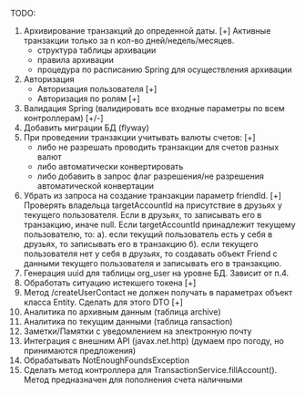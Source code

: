 TODO:
1. Архивирование транзакций до опреденной даты. [+]
Активные транзакции только за n кол-во дней/недель/месяцев. 
    - структура таблицы архивации
    - правила архивации
    - процедура по расписанию Spring для осуществления архивации
2. Авторизация
   - Авторизация пользователя [+]
   - Авторизация по ролям [+]
3. Валидация Spring (валидировать все входные параметры по всем контроллерам) [+/-]
4. Добавить миграции БД (flyway)
5. При проведении транзакции учитывать валюты счетов: [+]
   - либо не разрешать проводить транзакции для счетов разных валют
   - либо автоматически конвертировать
   - либо добавить в запрос флаг разрешения/не разрешения автоматической конвертации
6. Убрать из запроса на создание транзакции параметр friendId. [+]
   Проверять владельца targetAccountId на присутствие в друзьях у текущего пользователя.
   Если в друзьях, то записывать его в транзакцию, иначе null. Если targetAccountId принадлежит
   текущему пользователю, то:
   а). если текущий пользователь есть у себя в друзьях, то записывать его в транзакцию
   б). если текущего пользователя нет у себя в друзьях, то создавать объект Friend с данными текущего пользователя
      и записывать его в транзакцию.
7. Генерация uuid для таблицы org_user на уровне БД. Зависит от п.4.
8. Обработать ситуацию истекшего токена [+]
9. Метод /createUserContact не должен получать в параметрах объект класса Entity. Сделать для этого DTO [+]
10. Аналитика по архивным данным (таблица archive)
11. Аналитика по текущим данными (таблица ransaction)
12. Заметки/Памятки с уведомлением на электронную почту
13. Интеграция с внешним API (javax.net.http) (думаем про погоду, но принимаются предложения)
14. Обрабатывать NotEnoughFoundsException
15. Сделать метод контроллера для TransactionService.fillAccount(). Метод предназначен для пополнения счета наличными